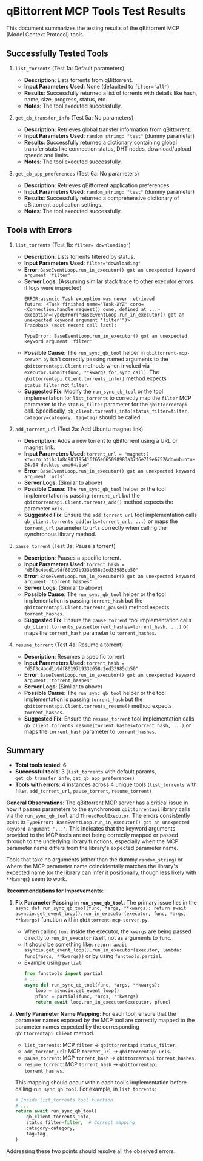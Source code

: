 # qBittorrent MCP Tools Test Results

This document summarizes the testing results of the qBittorrent MCP (Model Context Protocol) tools.

## Successfully Tested Tools

1.  `list_torrents` (Test 1a: Default parameters)
    *   **Description**: Lists torrents from qBittorrent.
    *   **Input Parameters Used**: None (defaulted to `filter='all'`)
    *   **Results**: Successfully returned a list of torrents with details like hash, name, size, progress, status, etc.
    *   **Notes**: The tool executed successfully.

2.  `get_qb_transfer_info` (Test 5a: No parameters)
    *   **Description**: Retrieves global transfer information from qBittorrent.
    *   **Input Parameters Used**: `random_string: "test"` (dummy parameter)
    *   **Results**: Successfully returned a dictionary containing global transfer stats like connection status, DHT nodes, download/upload speeds and limits.
    *   **Notes**: The tool executed successfully.

3.  `get_qb_app_preferences` (Test 6a: No parameters)
    *   **Description**: Retrieves qBittorrent application preferences.
    *   **Input Parameters Used**: `random_string: "test"` (dummy parameter)
    *   **Results**: Successfully returned a comprehensive dictionary of qBittorrent application settings.
    *   **Notes**: The tool executed successfully.

## Tools with Errors

1.  `list_torrents` (Test 1b: `filter='downloading'`)
    *   **Description**: Lists torrents filtered by status.
    *   **Input Parameters Used**: `filter="downloading"`
    *   **Error**: `BaseEventLoop.run_in_executor() got an unexpected keyword argument 'filter'`
    *   **Server Logs**: (Assuming similar stack trace to other executor errors if logs were inspected)
        ```
        ERROR:asyncio:Task exception was never retrieved
        future: <Task finished name='Task-XYZ' coro=<Connection.handle_request() done, defined at ...> exception=TypeError("BaseEventLoop.run_in_executor() got an unexpected keyword argument 'filter'")>
        Traceback (most recent call last):
          ...
        TypeError: BaseEventLoop.run_in_executor() got an unexpected keyword argument 'filter'
        ```
    *   **Possible Cause**: The `run_sync_qb_tool` helper in `qbittorrent-mcp-server.py` isn't correctly passing named arguments to the `qbittorrentapi.Client` methods when invoked via `executor.submit(func, **kwargs_for_sync_call)`. The `qbittorrentapi.Client.torrents_info()` method expects `status_filter` not `filter`.
    *   **Suggested Fix**: Modify the `run_sync_qb_tool` or the tool implementation for `list_torrents` to correctly map the `filter` MCP parameter to the `status_filter` parameter for the `qbittorrentapi` call. Specifically, `qb_client.torrents_info(status_filter=filter, category=category, tag=tag)` should be called.

2.  `add_torrent_url` (Test 2a: Add Ubuntu magnet link)
    *   **Description**: Adds a new torrent to qBittorrent using a URL or magnet link.
    *   **Input Parameters Used**: `torrent_url = "magnet:?xt=urn:btih:1a8c983195416f65e665098983a37d6e719e6752&dn=ubuntu-24.04-desktop-amd64.iso"`
    *   **Error**: `BaseEventLoop.run_in_executor() got an unexpected keyword argument 'urls'`
    *   **Server Logs**: (Similar to above)
    *   **Possible Cause**: The `run_sync_qb_tool` helper or the tool implementation is passing `torrent_url` but the `qbittorrentapi.Client.torrents_add()` method expects the parameter `urls`.
    *   **Suggested Fix**: Ensure the `add_torrent_url` tool implementation calls `qb_client.torrents_add(urls=torrent_url, ...)` or maps the `torrent_url` parameter to `urls` correctly when calling the synchronous library method.

3.  `pause_torrent` (Test 3a: Pause a torrent)
    *   **Description**: Pauses a specific torrent.
    *   **Input Parameters Used**: `torrent_hash = "d5f3c4bdd1b9df80197b933b658c2ed33985cb50"`
    *   **Error**: `BaseEventLoop.run_in_executor() got an unexpected keyword argument 'torrent_hashes'`
    *   **Server Logs**: (Similar to above)
    *   **Possible Cause**: The `run_sync_qb_tool` helper or the tool implementation is passing `torrent_hash` but the `qbittorrentapi.Client.torrents_pause()` method expects `torrent_hashes`.
    *   **Suggested Fix**: Ensure the `pause_torrent` tool implementation calls `qb_client.torrents_pause(torrent_hashes=torrent_hash, ...)` or maps the `torrent_hash` parameter to `torrent_hashes`.

4.  `resume_torrent` (Test 4a: Resume a torrent)
    *   **Description**: Resumes a specific torrent.
    *   **Input Parameters Used**: `torrent_hash = "d5f3c4bdd1b9df80197b933b658c2ed33985cb50"`
    *   **Error**: `BaseEventLoop.run_in_executor() got an unexpected keyword argument 'torrent_hashes'`
    *   **Server Logs**: (Similar to above)
    *   **Possible Cause**: The `run_sync_qb_tool` helper or the tool implementation is passing `torrent_hash` but the `qbittorrentapi.Client.torrents_resume()` method expects `torrent_hashes`.
    *   **Suggested Fix**: Ensure the `resume_torrent` tool implementation calls `qb_client.torrents_resume(torrent_hashes=torrent_hash, ...)` or maps the `torrent_hash` parameter to `torrent_hashes`.

## Summary

*   **Total tools tested**: 6
*   **Successful tools**: 3 (`list_torrents` with default params, `get_qb_transfer_info`, `get_qb_app_preferences`)
*   **Tools with errors**: 4 instances across 4 unique tools (`list_torrents` with filter, `add_torrent_url`, `pause_torrent`, `resume_torrent`)

**General Observations**:
The qBittorrent MCP server has a critical issue in how it passes parameters to the synchronous `qbittorrentapi` library calls via the `run_sync_qb_tool` and `ThreadPoolExecutor`. The errors consistently point to `TypeError: BaseEventLoop.run_in_executor() got an unexpected keyword argument '...'`. This indicates that the keyword arguments provided to the MCP tools are not being correctly mapped or passed through to the underlying library functions, especially when the MCP parameter name differs from the library's expected parameter name.

Tools that take no arguments (other than the dummy `random_string`) or where the MCP parameter name coincidentally matches the library's expected name (or the library can infer it positionally, though less likely with `**kwargs`) seem to work.

**Recommendations for Improvements**:
1.  **Fix Parameter Passing in `run_sync_qb_tool`**: The primary issue lies in the `async def run_sync_qb_tool(func, *args, **kwargs): return await asyncio.get_event_loop().run_in_executor(executor, func, *args, **kwargs)` function within `qbittorrent-mcp-server.py`.
    *   When calling `func` inside the executor, the `kwargs` are being passed directly to `run_in_executor` itself, not as arguments to `func`.
    *   It should be something like: `return await asyncio.get_event_loop().run_in_executor(executor, lambda: func(*args, **kwargs))` or by using `functools.partial`.
    *   Example using `partial`:
        ```python
        from functools import partial
        # ...
        async def run_sync_qb_tool(func, *args, **kwargs):
            loop = asyncio.get_event_loop()
            pfunc = partial(func, *args, **kwargs)
            return await loop.run_in_executor(executor, pfunc)
        ```

2.  **Verify Parameter Name Mapping**: For each tool, ensure that the parameter names exposed by the MCP tool are correctly mapped to the parameter names expected by the corresponding `qbittorrentapi.Client` method.
    *   `list_torrents`: MCP `filter` -> `qbittorrentapi` `status_filter`.
    *   `add_torrent_url`: MCP `torrent_url` -> `qbittorrentapi` `urls`.
    *   `pause_torrent`: MCP `torrent_hash` -> `qbittorrentapi` `torrent_hashes`.
    *   `resume_torrent`: MCP `torrent_hash` -> `qbittorrentapi` `torrent_hashes`.

    This mapping should occur within each tool's implementation before calling `run_sync_qb_tool`. For example, in `list_torrents`:
    ```python
    # Inside list_torrents tool function
    # ...
    return await run_sync_qb_tool(
        qb_client.torrents_info, 
        status_filter=filter,  # Correct mapping
        category=category, 
        tag=tag
    )
    ```

Addressing these two points should resolve all the observed errors. 